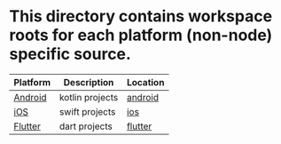 # This directory contains workspace roots for each platform (non-node) specific source.

| Platform           | Description     | Location           |
| ------------------ | --------------- | ------------------ |
| [Android](android) | kotlin projects | [android](android) |
| [iOS](ios)         | swift projects  | [ios](ios)         |
| [Flutter](flutter) | dart projects   | [flutter](flutter) |
